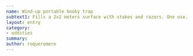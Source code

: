 ```yaml
---
name: Wind-up portable booby trap
subtext1: Fills a 2x2 meters surface with stakes and razors. One use.
layout: entry
category:
- oddities
summary: 
author: roqueromero
---
```


